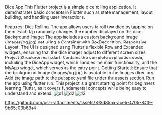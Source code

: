 Dice App
This Flutter project is a simple dice rolling application. It demonstrates basic concepts in Flutter such as state management, layout building, and handling user interactions.

Features:
Dice Rolling: The app allows users to roll two dice by tapping on them. Each tap randomly changes the number displayed on the dice.
Background Image: The app includes a custom background image (images/bg.jpg) set using a Container with BoxDecoration.
Responsive Layout: The UI is designed using Flutter's flexible Row and Expanded widgets, ensuring that the dice images adjust to different screen sizes.
Project Structure:
main.dart: Contains the complete application code, including the DiceApp widget, which handles the main functionality, and the MyApp widget, which serves as the entry point.
Getting Started:
Ensure that the background image (images/bg.jpg) is available in the images directory.
Add the image path to the pubspec.yaml file under the assets section.
Run the app using flutter run.
This project is a great starting point for beginners learning Flutter, as it covers fundamental concepts while being easy to understand and extend.
![d1](https://github.com/user-attachments/assets/f32afcdf-1bfb-4222-9d42-e9d163644986)
![d2](https://github.com/user-attachments/assets/56b98238-ac68-4bef-b438-07524ab4d2e2)
![d3](https://github.com/user-attachments/assets/da3eb7e4-4b62-4ffe-9ee1-043f0bbde876)


https://github.com/user-attachments/assets/793d8555-ace5-4705-84f9-9b65c03b69a4


